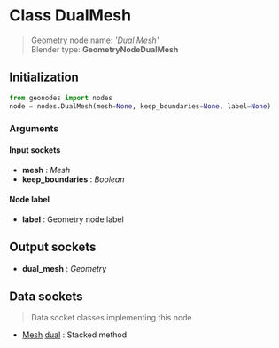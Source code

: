 
# Class DualMesh

> Geometry node name: _'Dual Mesh'_<br>Blender type:  **GeometryNodeDualMesh**

## Initialization


```python
from geonodes import nodes
node = nodes.DualMesh(mesh=None, keep_boundaries=None, label=None)
```


### Arguments


#### Input sockets



- **mesh** : _Mesh_
- **keep_boundaries** : _Boolean_



#### Node label



- **label** : Geometry node label



## Output sockets



- **dual_mesh** : _Geometry_



## Data sockets

> Data socket classes implementing this node


- [Mesh](../sockets/Mesh.md) [dual](../sockets/Mesh.md#dual) : Stacked method


